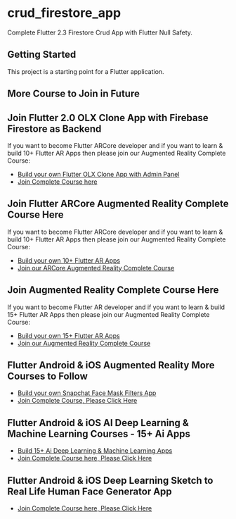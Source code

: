 # crud_firestore_app

Complete Flutter 2.3 Firestore Crud App with Flutter Null Safety.

## Getting Started

This project is a starting point for a Flutter application.


## More Course to Join in Future

## Join Flutter 2.0 OLX Clone App with Firebase Firestore as Backend

If you want to become Flutter ARCore developer and if you want to learn & build 10+ Flutter AR Apps
then please join our Augmented Reality Complete Course:

- [Build your own Flutter OLX Clone App with Admin Panel](https://www.udemy.com/course/build-olx-clone-app-with-admin-panel-with-flutter-firebase/?referralCode=76150526E260789B7888)
- [Join Complete Course here](https://www.udemy.com/course/build-olx-clone-app-with-admin-panel-with-flutter-firebase/?referralCode=76150526E260789B7888)


## Join Flutter ARCore Augmented Reality Complete Course Here

If you want to become Flutter ARCore developer and if you want to learn & build 10+ Flutter AR Apps
then please join our Augmented Reality Complete Course:

- [Build your own 10+ Flutter AR Apps](https://www.udemy.com/course/flutter-augmented-reality-course-build-10-android-ar-apps/?referralCode=4AF65A8713DB39563807)
- [Join our ARCore Augmented Reality Complete Course](https://www.udemy.com/course/flutter-augmented-reality-course-build-10-android-ar-apps/?referralCode=4AF65A8713DB39563807)


## Join Augmented Reality Complete Course Here

If you want to become Flutter AR developer and if you want to learn & build 15+ Flutter AR Apps
then please join our Augmented Reality Complete Course:

- [Build your own 15+ Flutter AR Apps](https://www.udemy.com/course/flutter-arkit-course-build-15-augmented-reality-ios-apps/?referralCode=B8190D9CECB8D5771B4A)
- [Join our Augmented Reality Complete Course](https://www.udemy.com/course/flutter-arkit-course-build-15-augmented-reality-ios-apps/?referralCode=B8190D9CECB8D5771B4A)


## Flutter Android & iOS Augmented Reality More Courses to Follow

- [Build your own Snapchat Face Mask Filters App](https://www.udemy.com/course/build-flutter-ar-face-filters-app-like-snapchat-filters-2021/?referralCode=380AF6E44C2BAB2A6040)
- [Join Complete Course, Please Click Here](https://www.udemy.com/course/build-flutter-ar-face-filters-app-like-snapchat-filters-2021/?referralCode=380AF6E44C2BAB2A6040)


## Flutter Android & iOS AI Deep Learning & Machine Learning Courses - 15+ Ai Apps

- [Build 15+ Ai Deep Learning & Machine Learning Apps](https://www.udemy.com/course/flutter-artificial-intelligence-course-build-15-ai-apps/?referralCode=477033A2DC5E6E8BF740)
- [Join Complete Course here, Please Click Here](https://www.udemy.com/course/flutter-artificial-intelligence-course-build-15-ai-apps/?referralCode=477033A2DC5E6E8BF740)


## Flutter Android & iOS Deep Learning Sketch to Real Life Human Face Generator App

- [Join Complete Course here, Please Click Here](https://www.udemy.com/course/build-drawing-to-real-life-generator-app-using-flutter/?referralCode=2B3114D7C89C0BEDBCF0)
